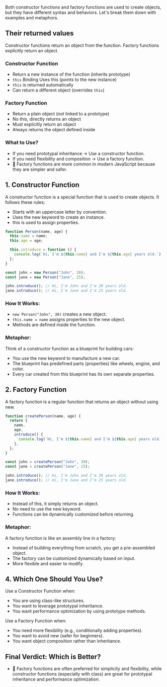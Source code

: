 Both constructor functions and factory functions are used to create objects, but they have different syntax and behaviors. Let's break them down with examples and metaphors.

## Their returned values

Constructor functions return an object from the function. Factory functions explicitly return an object.

### Constructor Function

- Return a new instance of the function (inherits prototype)
- `this` Binding Uses this (points to the new instance)
- `this` is returned automatically
- Can return a different object (overrides `this`)

### Factory Function

- Return a plain object (not linked to a prototype)
- No this, directly returns an object
- Must explicitly return an object
- Always returns the object defined inside

### What to Use?

- If you need prototypal inheritance → Use a constructor function.
- If you need flexibility and composition → Use a factory function.
- 🚀 Factory functions are more common in modern JavaScript because they are simpler and safer.

## 1. Constructor Function

A constructor function is a special function that is used to create objects. It follows these rules:

- Starts with an uppercase letter by convention.
- Uses the new keyword to create an instance.
- this is used to assign properties.

```js
function Person(name, age) {
  this.name = name;
  this.age = age;

  this.introduce = function () {
    console.log(`Hi, I'm ${this.name} and I'm ${this.age} years old.`);
  };
}

const john = new Person("John", 30);
const jane = new Person("Jane", 25);

john.introduce(); // Hi, I'm John and I'm 30 years old.
jane.introduce(); // Hi, I'm Jane and I'm 25 years old.
```

### How It Works:

- `new Person("John", 30)` creates a new object.
- `this.name = name` assigns properties to the new object.
- Methods are defined inside the function.

### Metaphor:

Think of a constructor function as a blueprint for building cars:

- You use the new keyword to manufacture a new car.
- The blueprint has predefined parts (properties) like wheels, engine, and color.
- Every car created from this blueprint has its own separate properties.

## 2. Factory Function

A factory function is a regular function that returns an object without using new.

```js
function createPerson(name, age) {
  return {
    name,
    age,
    introduce() {
      console.log(`Hi, I'm ${this.name} and I'm ${this.age} years old.`);
    },
  };
}

const john = createPerson("John", 30);
const jane = createPerson("Jane", 25);

john.introduce(); // Hi, I'm John and I'm 30 years old.
jane.introduce(); // Hi, I'm Jane and I'm 25 years old.
```

### How It Works:

- Instead of this, it simply returns an object.
- No need to use the new keyword.
- Functions can be dynamically customized before returning.

### Metaphor:

A factory function is like an assembly line in a factory:

- Instead of building everything from scratch, you get a pre-assembled object.
- The factory can be customized dynamically based on input.
- More flexible and easier to modify.

## 4. Which One Should You Use?

Use a Constructor Function when:

- You are using class-like structures.
- You want to leverage prototypal inheritance.
- You want performance optimization by using prototype methods.

Use a Factory Function when:

- You need more flexibility (e.g., conditionally adding properties).
- You want to avoid new (safer for beginners).
- You want object composition rather than inheritance.

## Final Verdict: Which is Better?

- 🚀 Factory functions are often preferred for simplicity and flexibility, while constructor functions (especially with class) are great for prototypal inheritance and performance optimization.

